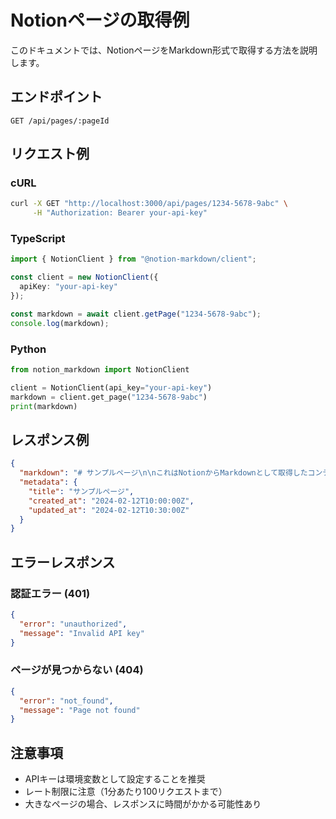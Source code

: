 # Notionページの取得例

このドキュメントでは、NotionページをMarkdown形式で取得する方法を説明します。

## エンドポイント

```
GET /api/pages/:pageId
```

## リクエスト例

### cURL
```bash
curl -X GET "http://localhost:3000/api/pages/1234-5678-9abc" \
     -H "Authorization: Bearer your-api-key"
```

### TypeScript
```typescript
import { NotionClient } from "@notion-markdown/client";

const client = new NotionClient({
  apiKey: "your-api-key"
});

const markdown = await client.getPage("1234-5678-9abc");
console.log(markdown);
```

### Python
```python
from notion_markdown import NotionClient

client = NotionClient(api_key="your-api-key")
markdown = client.get_page("1234-5678-9abc")
print(markdown)
```

## レスポンス例

```json
{
  "markdown": "# サンプルページ\n\nこれはNotionからMarkdownとして取得したコンテンツです。\n\n## セクション1\n\n- リスト項目1\n- リスト項目2\n",
  "metadata": {
    "title": "サンプルページ",
    "created_at": "2024-02-12T10:00:00Z",
    "updated_at": "2024-02-12T10:30:00Z"
  }
}
```

## エラーレスポンス

### 認証エラー (401)
```json
{
  "error": "unauthorized",
  "message": "Invalid API key"
}
```

### ページが見つからない (404)
```json
{
  "error": "not_found",
  "message": "Page not found"
}
```

## 注意事項

- APIキーは環境変数として設定することを推奨
- レート制限に注意（1分あたり100リクエストまで）
- 大きなページの場合、レスポンスに時間がかかる可能性あり